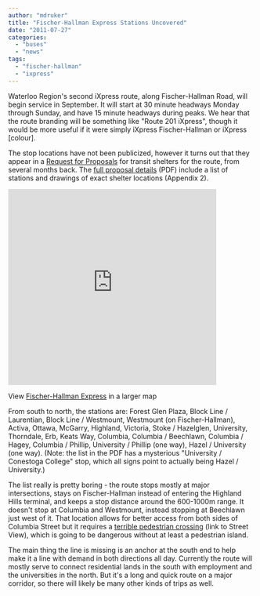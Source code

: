 ```yaml
---
author: "mdruker"
title: "Fischer-Hallman Express Stations Uncovered"
date: "2011-07-27"
categories: 
  - "buses"
  - "news"
tags: 
  - "fischer-hallman"
  - "ixpress"
---
```


Waterloo Region's second iXpress route, along Fischer-Hallman Road, will begin service in September. It will start at 30 minute headways Monday through Sunday, and have 15 minute headways during peaks. We hear that the route branding will be something like "Route 201 iXpress", though it would be more useful if it were simply iXpress Fischer-Hallman or iXpress \[colour\].

The stop locations have not been publicized, however it turns out that they appear in a [Request for Proposals](https://regweb.region.waterloo.on.ca/procurement/procurement.nsf/vwWebCurrentProposals?OpenView&start=1&count=10) for transit shelters for the route, from several months back. The [full proposal details](https://regweb.region.waterloo.on.ca/procurement/procurement.nsf/0/F82F113EF6F92973852578870052677F/$file/P2011%2025.pdf?OpenElement) (PDF) include a list of stations and drawings of exact shelter locations (Appendix 2).

<iframe width="425" height="400" frameborder="0" scrolling="no" marginheight="0" marginwidth="0" src="https://maps.google.com/maps/ms?msid=215113956999525868809.0004a903ff3d6cca2e105&amp;msa=0&amp;ie=UTF8&amp;ll=43.44245,-80.521889&amp;spn=0.09971,0.102654&amp;z=12&amp;output=embed"></iframe>

  
View [Fischer-Hallman Express](https://maps.google.com/maps/ms?msid=215113956999525868809.0004a903ff3d6cca2e105&msa=0&ie=UTF8&ll=43.44245,-80.521889&spn=0.09971,0.102654&z=12&source=embed) in a larger map

From south to north, the stations are: Forest Glen Plaza, Block Line / Laurentian, Block Line / Westmount, Westmount (on Fischer-Hallman), Activa, Ottawa, McGarry, Highland, Victoria, Stoke / Hazelglen, University, Thorndale, Erb, Keats Way, Columbia, Columbia / Beechlawn, Columbia / Hagey, Columbia / Phillip, University / Phillip (one way), Hazel / University (one way). (Note: the list in the PDF has a mysterious "University / Conestoga College" stop, which all signs point to actually being Hazel / University.)

The list really is pretty boring - the route stops mostly at major intersections, stays on Fischer-Hallman instead of entering the Highland Hills terminal, and keeps a stop distance around the 600-1000m range. It doesn't stop at Columbia and Westmount, instead stopping at Beechlawn just west of it. That location allows for better access from both sides of Columbia Street but it requires a [terrible pedestrian crossing](https://maps.google.com/?ll=43.466096,-80.558882&spn=0.012833,0.027595&z=15&layer=c&cbll=43.469295,-80.561093&panoid=ibEcuwM4E2JiDSbDyNWWqA&cbp=12,341.19,,0,1.54) (link to Street View), which is going to be dangerous without at least a pedestrian island.

The main thing the line is missing is an anchor at the south end to help make it a line with demand in both directions all day. Currently the route will mostly serve to connect residential lands in the south with employment and the universities in the north. But it's a long and quick route on a major corridor, so there will likely be many other kinds of trips as well.
